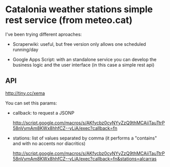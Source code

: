 Catalonia weather stations simple rest service (from meteo.cat)
================================================================

I've been trying different aproaches:

*	Scraperwiki: useful, but free version only allows one scheduled running/day

*	Google Apps Script: with an standalone service you can develop the business logic and the user interface (in this case a simple rest api)

API
----

http://tiny.cc/xema

You can set this params:

*	callback: to request a JSONP

	http://script.google.com/macros/s/AKfycbz0cyNYyZzQ9thMCAiiTauTtrP58nVymAm8KWx8hhfCZ--yLiA/exec?callback=fn

*	stations: list of values separated by comma (it performs a "contains" and with no accents nor diacritics)

	http://script.google.com/macros/s/AKfycbz0cyNYyZzQ9thMCAiiTauTtrP58nVymAm8KWx8hhfCZ--yLiA/exec?callback=fn&stations=alcarras